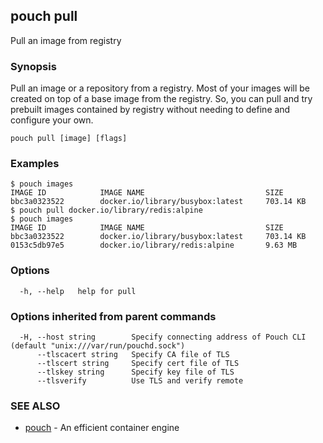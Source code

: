 ## pouch pull

Pull an image from registry

### Synopsis

Pull an image or a repository from a registry. Most of your images will be created on top of a base image from the registry. So, you can pull and try prebuilt images contained by registry without needing to define and configure your own.

```
pouch pull [image] [flags]
```

### Examples

```
$ pouch images
IMAGE ID            IMAGE NAME                           SIZE
bbc3a0323522        docker.io/library/busybox:latest     703.14 KB
$ pouch pull docker.io/library/redis:alpine
$ pouch images
IMAGE ID            IMAGE NAME                           SIZE
bbc3a0323522        docker.io/library/busybox:latest     703.14 KB
0153c5db97e5        docker.io/library/redis:alpine       9.63 MB
```

### Options

```
  -h, --help   help for pull
```

### Options inherited from parent commands

```
  -H, --host string        Specify connecting address of Pouch CLI (default "unix:///var/run/pouchd.sock")
      --tlscacert string   Specify CA file of TLS
      --tlscert string     Specify cert file of TLS
      --tlskey string      Specify key file of TLS
      --tlsverify          Use TLS and verify remote
```

### SEE ALSO

* [pouch](pouch.md)	 - An efficient container engine

